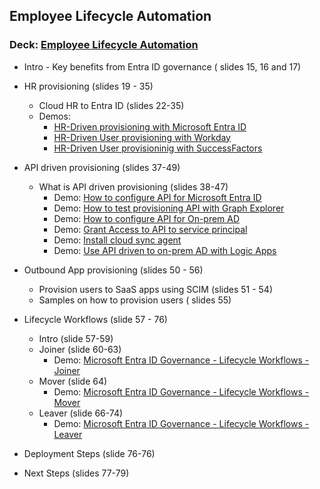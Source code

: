 ## Employee Lifecycle Automation 
### Deck: [Employee Lifecycle Automation](https://github.com/microsoft/EntraIDGovernance-Training/blob/1afbf4e80c32638ad696a22f59e7540e4b23a69a/POCBOX/Employee%20Lifecycle%20Automation/IGAPOC%20-%20Employee%20Lifecycle%20Automation.pptx) 

-  Intro - Key benefits from Entra ID governance ( slides 15, 16 and 17)
-   HR provisioning (slides 19 - 35)
    -   Cloud HR to Entra ID (slides 22-35)
    -   Demos:
        - [HR-Driven provisioning with Microsoft Entra ID](https://youtu.be/HsdBt40xEHs)
        - [HR-Driven User provisioning with Workday](https://youtu.be/TfndXBlhlII)
        - [HR-Driven User provisioninig with SuccessFactors](https://www.youtube.com/watch?v=66v2FR2-QrY)

- API driven provisioning (slides 37-49) 
  - What is API driven provisioning (slides 38-47) 
    - Demo: [How to configure API for Microsoft Entra ID](https://youtu.be/1qeo7U6juCg)
    - Demo: [How to test provisioning API with Graph Explorer](https://youtu.be/uYVO3WvqFUQ)
    - Demo: [How to configure API for On-prem AD](https://youtu.be/RybABDM7um0)
    - Demo: [Grant Access to API to service principal](https://youtu.be/21Xr4ekd3qo)
    - Demo: [Install cloud sync agent](https://youtu.be/kGpVnEENWB0)
    - Demo: [Use API driven to on-prem AD with Logic Apps](https://youtu.be/pULlXvqlNYM)

- Outbound App provisioning (slides 50 - 56) 
  - Provision users to SaaS apps using SCIM (slides 51 - 54) 
  - Samples on how to provision users ( slides 55) 

- Lifecycle Workflows (slide 57 - 76) 
  - Intro (slide 57-59) 
  - Joiner (slide 60-63) 
    - Demo: [Microsoft Entra ID Governance - Lifecycle Workflows - Joiner](https://youtu.be/fRGvOkDmVOc) 
  - Mover (slide 64) 
    - Demo: [Microsoft Entra ID Governance - Lifecycle Workflows - Mover](https://youtu.be/dQb-q15SgpY) 
  - Leaver (slide 66-74) 
    - Demo: [Microsoft Entra ID Governance - Lifecycle Workflows - Leaver](https://youtu.be/OA5-hckF7eQ)
- Deployment Steps (slide 76-76) 
- Next Steps (slides 77-79) 

  
